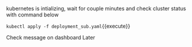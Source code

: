 
kubernetes is intializing, wait for couple minutes and check cluster status with command below

`kubectl apply -f deployment_sub.yaml`{{execute}}

Check message on dashboard Later